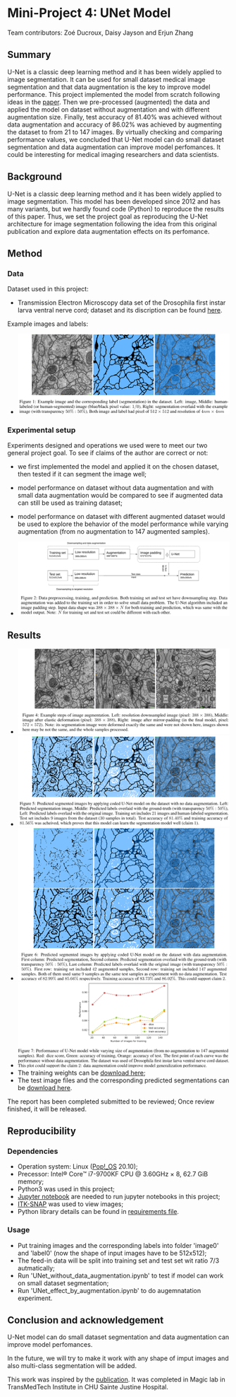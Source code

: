 # Mini-Project 4: UNet Model

Team contributors: Zoé Ducroux, Daisy Jayson and Erjun Zhang


## Summary
U-Net is a classic deep learning method and it has been widely applied to image segmentation. It can be used for small dataset medical image segmentation and that data augmentation is the key to improve model performance. This project implemented the model from scratch following ideas in the [paper](https://lmb.informatik.uni-freiburg.de/people/ronneber/u-net/).  Then we pre-processed (augmented) the data and applied the model on dataset without augmentation and with different augmentation size. Finally, test accuracy of 81.40\% was achieved without data augmentation and accuracy of 86.02\% was achieved by augmenting the dataset to from 21 to 147 images. By virtually checking and comparing performance values, we concluded that U-Net model can do small dataset segmentation and data augmentation can improve model perfomances. It could be interesting for medical imaging researchers and data scientists. 

## Background
U-Net is a classic deep learning method and it has been widely applied to image segmentation. 
This model has been developed since 2012 and has many variants, but we hardly found code (Python) to reproduce the results of this paper. Thus, we set the project goal as reproducing the U-Net architecture for image segmentation following the idea from this original publication and explore data augmentation effects on its perfomance. 

## Method

### Data 

Dataset used in this project:
* Transmission Electron Microscopy data set of the Drosophila first instar larva ventral nerve cord; dataset and its discription can be found [here](https://imagej.net/events/isbi-2012-segmentation-challenge).

Example images and labels:
* ![U-Net can work](https://github.com/zhangerjun/UNet_model/blob/main/results/Fig1.png)

### Experimental setup
Experiments designed and operations we used were to meet our two general project goal. To see if claims of the author are correct or not:
* we first implemented the model and applied it on the chosen dataset, then tested if it can segment the image well;
* model performance on dataset without data augmentation and with small data augmentation would be compared to see if augmented data can still be used as training dataset;
* model performance on dataset with different augmented dataset would be used to explore the behavior of the model performance while varying augmentation (from no augmentation to 147 augmented samples).

* ![U-Net can work](https://github.com/zhangerjun/UNet_model/blob/main/results/Fig2.png)

## Results 
* ![U-Net can work](https://github.com/zhangerjun/UNet_model/blob/main/results/Fig3.png)
* ![U-Net can work](https://github.com/zhangerjun/UNet_model/blob/main/results/Fig4.png)
* ![U-Net can work](https://github.com/zhangerjun/UNet_model/blob/main/results/Fig5.png)
* ![U-Net can work](https://github.com/zhangerjun/UNet_model/blob/main/results/Fig6.png)
* The training weights can be [download here](https://github.com/zhangerjun/UNet_model/blob/main/results/Test_images_and_predictions.zip);
* The test image files and the corresponding predicted segmentations can be [download here](https://github.com/zhangerjun/UNet_model/blob/main/results/Test_images_and_predictions.zip).

The report has been completed submitted to be reviewed; Once review finished, it will be released. 

## Reproducibility
### Dependencies

* Operation system: Linux ([Pop!_OS](https://pop.system76.com/) 20.10);
* Precessor: Intel® Core™ i7-9700KF CPU @ 3.60GHz × 8, 62.7 GiB memory;
* Python3 was used in this project;
* [Jupyter notebook](https://jupyter.org/) are needed to run jupyter notebooks in this project;
* [ITK-SNAP](http://www.itksnap.org/pmwiki/pmwiki.php) was used to view images;
* Python library details can be found in [requirements file](https://github.com/zhangerjun/UNet_model/blob/main/requirements.txt).

### Usage
* Put training images and the corresponding labels into folder 'image0' and 'label0' (now the shape of input images have to be 512x512);
* The feed-in data will be split into training set and test set wit ratio 7/3 autmatically; 
* Run 'UNet_without_data_augmentation.ipynb' to test if model can work on small dataset segmentation;
* Run 'UNet_effect_by_augmentation.ipynb' to do augemnatation experiment.


## Conclusion and acknowledgement
U-Net model can do small dataset segmentation and data augmentation can improve model perfomances.

In the future, we will try to make it work with any shape of imput images and also multi-class segmentation will be added.

This work was inspired by the [publication](https://lmb.informatik.uni-freiburg.de/Publications/2015/RFB15a/). It was completed in Magic lab in TransMedTech Institute in CHU Sainte Justine Hospital.
